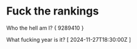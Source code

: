 # Fuck the rankings

Who the hell am I?
{ 9289410 }

What fucking year is it?
[ 2024-11-27T18:30:00Z ]
